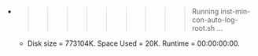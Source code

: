 * >>>>>>>>> Running inst-min-con-auto-log-root.sh ...
  * Disk size = 773104K. Space Used = 20K. Runtime = 00:00:00:00.
